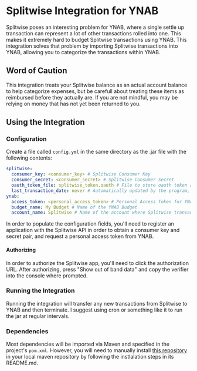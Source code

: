Splitwise Integration for YNAB
====
Splitwise poses an interesting problem for YNAB, where a single settle up transaction can represent a lot of other transactions rolled into one. This makes it extremely hard to budget Splitwise transactions using YNAB. This integration solves that problem by importing Splitwise transactions into YNAB, allowing you to categorize the transactions within YNAB.

Word of Caution
----
This integration treats your Splitwise balance as an actual account balance to help categorize expenses, but be carefull about treating these items as reimbursed before they actually are. If you are not mindful, you may be relying on money that has not yet been returned to you.

Using the Integration
----

### Configuration

Create a file called `config.yml` in the same directory as the .jar file with the following contents:

```yaml
splitwise:
  consumer_key: <consumer_key> # Splitwise Consumer Key
  consumer_secret: <consumer_secret> # Splitwise Consumer Secret
  oauth_token_file: splitwise_token.oauth # File to store oauth token after authorization
  last_transaction_date: never # Automatically updated by the program, last splitwie transaction parsed
ynab:
  access_token: <personal_access_token> # Personal Access Token for YNAB
  budget_name: My Budget # Name of the YNAB Budget
  account_name: Splitwise # Name of the account where Splitwise transactions will be added
```

In order to populate the configuration fields, you'll need to register an application with the Splitwise API in order to obtain a consumer key and secret pair, and request a personal access token from YNAB. 

#### Authorizing

In order to authorize the Splitwise app, you'll need to click the authorization URL. After authorizing, press "Show out of band data" and copy the verifier into the console where prompted.

### Running the Integration
Running the integration will transfer any new transactions from Splitwise to YNAB and then terminate. I suggest using cron or something like it to run the jar at regular intervals.

### Dependencies
Most dependencies will be imported via Maven and specified in the project's `pom.xml`. However, you will need to manually install [this repository](https://github.com/gcflames5/ynab-sdk) in your local maven repository by following the instlalation steps in its README.md.
